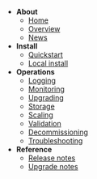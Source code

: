 - **About**
  - [Home](/kubernetes/docs)
  - [Overview](/kubernetes/docs/overview)
  - [News](/kubernetes/docs/news)
- **Install**
  - [Quickstart](/kubernetes/docs/quickstart)
  - [Local install](/kubernetes/docs/install-local)
- **Operations**
  - [Logging](/kubernetes/docs/logging)
  - [Monitoring](/kubernetes/docs/monitoring)
  - [Upgrading](/kubernetes/docs/upgrading)
  - [Storage](/kubernetes/docs/storage)
  - [Scaling](/kubernetes/docs/scaling)
  - [Validation](/kubernetes/docs/validation)
  - [Decommissioning](/kubernetes/docs/decommissioning)
  - [Troubleshooting](/kubernetes/docs/troubleshooting)
- **Reference**
  - [Release notes](/kubernetes/docs/release-notes)
  - [Upgrade notes](/kubernetes/docs/upgrade-notes)
